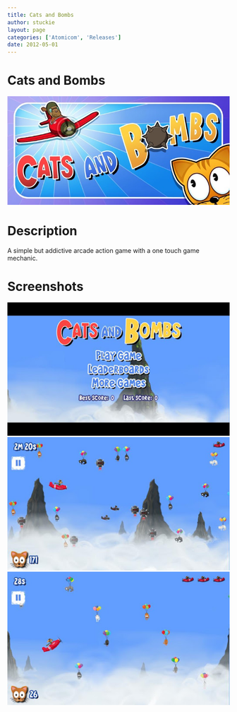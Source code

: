```yaml
---
title: Cats and Bombs
author: stuckie
layout: page
categories: ['Atomicom', 'Releases']
date: 2012-05-01
---
```

# Cats and Bombs
![Cats and Bombs](logo.jpg)

# Description

A simple but addictive arcade action game with a one touch game mechanic.

# Screenshots
![Cats and Bombs](screenshot1.jpg)
![Cats and Bombs](screenshot2.jpg)
![Cats and Bombs](screenshot3.jpg)
